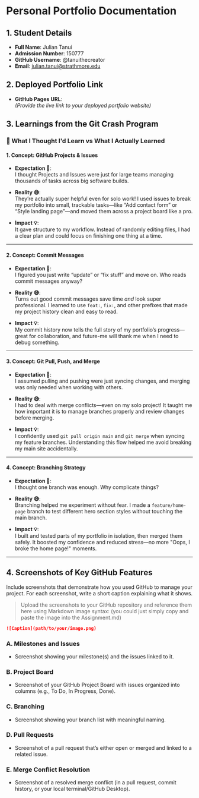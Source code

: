 # Personal Portfolio Documentation

## 1. Student Details

- **Full Name**: Julian Tanui
- **Admission Number**: 150777
- **GitHub Username**: @tanuithecreator
- **Email**: julian.tanui@strathmore.edu

## 2. Deployed Portfolio Link

- **GitHub Pages URL**:  
  _(Provide the live link to your deployed portfolio website)_

## 3. Learnings from the Git Crash Program

### 🧠 What I Thought I'd Learn vs What I Actually Learned

#### **1. Concept: GitHub Projects & Issues**

- **Expectation 👀**:  
  I thought Projects and Issues were just for large teams managing thousands of tasks across big software builds.

- **Reality 😅**:  
  They’re actually super helpful even for solo work! I used issues to break my portfolio into small, trackable tasks—like “Add contact form” or “Style landing page”—and moved them across a project board like a pro.

- **Impact 💡**:  
  It gave structure to my workflow. Instead of randomly editing files, I had a clear plan and could focus on finishing one thing at a time.

---

#### **2. Concept: Commit Messages**

- **Expectation 👀**:  
  I figured you just write “update” or “fix stuff” and move on. Who reads commit messages anyway?

- **Reality 😅**:  
  Turns out good commit messages save time *and* look super professional. I learned to use `feat:`, `fix:`, and other prefixes that made my project history clean and easy to read.

- **Impact 💡**:  
  My commit history now tells the full story of my portfolio’s progress—great for collaboration, and future-me will thank me when I need to debug something.

---

#### **3. Concept: Git Pull, Push, and Merge**

- **Expectation 👀**:  
  I assumed pulling and pushing were just syncing changes, and merging was only needed when working with others.

- **Reality 😅**:  
  I had to deal with merge conflicts—even on my solo project! It taught me how important it is to manage branches properly and review changes before merging.

- **Impact 💡**:  
  I confidently used `git pull origin main` and `git merge` when syncing my feature branches. Understanding this flow helped me avoid breaking my main site accidentally.

---

#### **4. Concept: Branching Strategy**

- **Expectation 👀**:  
  I thought one branch was enough. Why complicate things?

- **Reality 😅**:  
  Branching helped me experiment without fear. I made a `feature/home-page` branch to test different hero section styles without touching the main branch.

- **Impact 💡**:  
  I built and tested parts of my portfolio in isolation, then merged them safely. It boosted my confidence and reduced stress—no more "Oops, I broke the home page!" moments.

---
## 4. Screenshots of Key GitHub Features

Include screenshots that demonstrate how you used GitHub to manage your project. For each screenshot, write a short caption explaining what it shows.

> Upload the screenshots to your GitHub repository and reference them here using Markdown image syntax:
> (you could just simply copy and paste the image into the Assignment.md)

```markdown
![Caption](path/to/your/image.png)
```

### A. Milestones and Issues

- Screenshot showing your milestone(s) and the issues linked to it.

### B. Project Board

- Screenshot of your GitHub Project Board with issues organized into columns (e.g., To Do, In Progress, Done).

### C. Branching

- Screenshot showing your branch list with meaningful naming.

### D. Pull Requests

- Screenshot of a pull request that’s either open or merged and linked to a related issue.

### E. Merge Conflict Resolution

- Screenshot of a resolved merge conflict (in a pull request, commit history, or your local terminal/GitHub Desktop).
